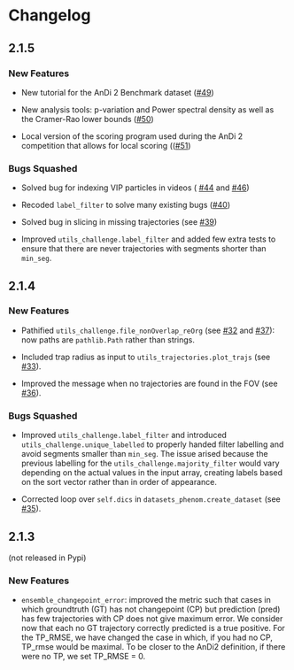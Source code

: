 # Changelog

## 2.1.5 

### New Features
- New tutorial for the AnDi 2 Benchmark dataset ([#49](https://github.com/AnDiChallenge/andi_datasets/pull/39))

- New analysis tools: p-variation and Power spectral density as well as the Cramer-Rao lower bounds ([#50](https://github.com/AnDiChallenge/andi_datasets/pull/50))

- Local version of the scoring program used during the AnDi 2 competition that allows for local scoring (([#51](https://github.com/AnDiChallenge/andi_datasets/pull/51))

### Bugs Squashed
- Solved bug for indexing VIP particles in videos ( [#44](https://github.com/AnDiChallenge/andi_datasets/pull/44) and  [#46](https://github.com/AnDiChallenge/andi_datasets/pull/46))

- Recoded `label_filter` to solve many existing bugs ([#40](https://github.com/AnDiChallenge/andi_datasets/pull/40))

- Solved bug in slicing in missing trajectories (see [#39](https://github.com/AnDiChallenge/andi_datasets/pull/39))

- Improved `utils_challenge.label_filter` and added few extra tests to ensure that there are never trajectories with segments shorter than `min_seg`.

## 2.1.4

### New Features
- Pathified `utils_challenge.file_nonOverlap_reOrg` (see [#32](https://github.com/AnDiChallenge/andi_datasets/pull/32) and [#37](https://github.com/AnDiChallenge/andi_datasets/pull/37)): now paths are `pathlib.Path` rather than strings.

- Included trap radius as input to `utils_trajectories.plot_trajs` (see [#33](https://github.com/AnDiChallenge/andi_datasets/pull/33)).

- Improved the message when no trajectories are found in the FOV (see [#36](https://github.com/AnDiChallenge/andi_datasets/pull/36)).

### Bugs Squashed

- Improved `utils_challenge.label_filter` and introduced `utils_challenge.unique_labelled` to properly handed filter labelling and avoid segments smaller than `min_seg`. The issue arised because the previous labelling for the `utils_challenge.majority_filter` would vary depending on the actual values in the input array, creating labels based on the sort vector rather than in order of appearance.

- Corrected loop over `self.dics` in `datasets_phenom.create_dataset` (see [#35](https://github.com/AnDiChallenge/andi_datasets/pull/35)).


## 2.1.3
(not released in Pypi)

### New Features
- `ensemble_changepoint_error`: improved the metric such that cases in which groundtruth (GT) has not changepoint (CP) but prediction (pred) has few trajectories with CP does not give maximum error. We consider now that each no GT trajectory correctly predicted is a true positive. For the TP_RMSE, we have changed the case in which, if you had no CP, TP_rmse would be maximal. To be closer to the AnDi2 definition, if there were no TP, we set TP_RMSE = 0. 